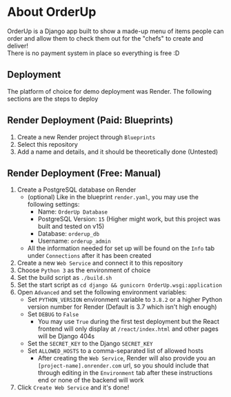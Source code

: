 # About OrderUp
OrderUp is a Django app built to show a made-up menu of items people can order and allow them to check them out for the "chefs" to create and deliver!  
There is no payment system in place so everything is free :D

## Deployment
The platform of choice for demo deployment was Render. The following sections are the steps to deploy

## Render Deployment (Paid: Blueprints)
1. Create a new Render project through `Blueprints`
2. Select this repository
3. Add a name and details, and it should be theoretically done (Untested)

## Render Deployment (Free: Manual)
1. Create a PostgreSQL database on Render
   * (optional) Like in the blueprint `render.yaml`, you may use the following settings:
     * Name: `OrderUp Database`
     * PostgreSQL Version: `15` (Higher might work, but this project was built and tested on v15)
     * Database: `orderup_db`
     * Username: `orderup_admin`
   * All the information needed for set up will be found on the `Info` tab under `Connections` after it has been created
2. Create a new `Web Service` and connect it to this repository
3. Choose `Python 3` as the environment of choice
4. Set the build script as `./build.sh`
5. Set the start script as `cd django && gunicorn OrderUp.wsgi:application`
6. Open `Advanced` and set the following environment variables:
   * Set `PYTHON_VERSION` environment variable to `3.8.2` or a higher Python version number for Render (Default is 3.7 which isn't high enough)
   * Set `DEBUG` to `False`
     * You may use `True` during the first test deployment but the React frontend will only display at `/react/index.html` and other pages will be Django 404s
   * Set the `SECRET_KEY` to the Django `SECRET_KEY`
   * Set `ALLOWED_HOSTS` to a comma-separated list of allowed hosts
     * After creating the `Web Service`, Render will also provide you an `[project-name].onrender.com` url, so you should include that through editing in the `Environment` tab after these instructions end or none of the backend will work
7. Click `Create Web Service` and it's done!